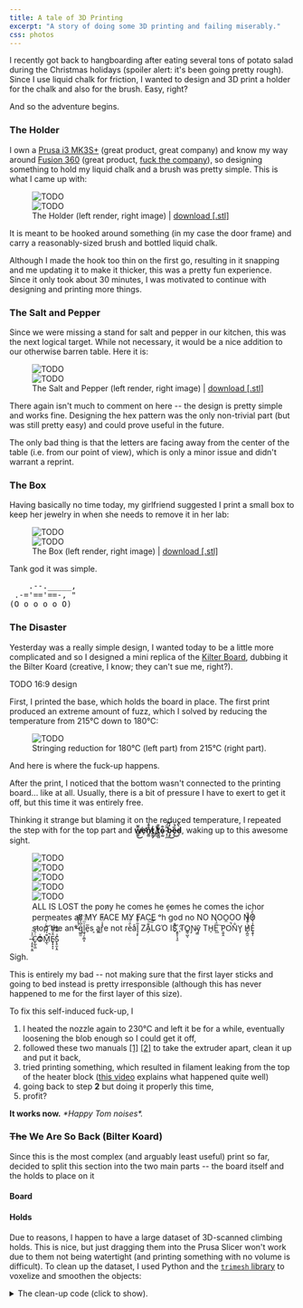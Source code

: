 ```yaml
---
title: A tale of 3D Printing
excerpt: "A story of doing some 3D printing and failing miserably."
css: photos
---
```


I recently got back to hangboarding after eating several tons of potato salad during the Christmas holidays (spoiler alert: it's been going pretty rough).
Since I use liquid chalk for friction, I wanted to design and 3D print a holder for the chalk and also for the brush.
Easy, right?

And so the adventure begins.


### The Holder

I own a [Prusa i3 MK3S+](https://www.prusa3d.com/category/original-prusa-i3-mk3s/) (great product, great company) and know my way around [Fusion 360](https://www.autodesk.com/products/fusion-360/free-trial) (great product, [fuck the company](https://hackaday.com/2022/08/12/local-simulation-feature-to-be-removed-from-all-autodesk-fusion-360-versions/)), so designing something to hold my liquid chalk and a brush was pretty simple.
This is what I came up with:

<div class='photo-section'>
<figure>
    <div class="row">
        <div class="photos2-0">
            <img src="/assets/a-tale-of-3d-printing/holder-photo.webp" alt="TODO">
        </div>
        <div class="photos2-1">
            <img src="/assets/a-tale-of-3d-printing/holder-photo.webp" alt="TODO">
        </div>
    </div>
    <figcaption>The Holder (left render, right image) | <a href="">download [.stl]</a></figcaption>
</figure>
</div>

It is meant to be hooked around something (in my case the door frame) and carry a reasonably-sized brush and bottled liquid chalk.

Although I made the hook too thin on the first go, resulting in it snapping and me updating it to make it thicker, this was a pretty fun experience.
Since it only took about 30 minutes, I was motivated to continue with designing and printing more things.


### The Salt and Pepper

Since we were missing a stand for salt and pepper in our kitchen, this was the next logical target.
While not necessary, it would be a nice addition to our otherwise barren table.
Here it is:

<div class='photo-section'>
<figure>
    <div class="row">
        <div class="photos2-0">
            <img src="/assets/a-tale-of-3d-printing/salt-and-pepper-photo.webp" alt="TODO">
        </div>
        <div class="photos2-1">
            <img src="/assets/a-tale-of-3d-printing/salt-and-pepper-photo.webp" alt="TODO">
        </div>
    </div>
    <figcaption>The Salt and Pepper (left render, right image) | <a href="">download [.stl]</a></figcaption>
</figure>
</div>

There again isn't much to comment on here -- the design is pretty simple and works fine.
Designing the hex pattern was the only non-trivial part (but was still pretty easy) and could prove useful in the future.

The only bad thing is that the letters are facing away from the center of the table (i.e. from our point of view), which is only a minor issue and didn't warrant a reprint.

### The Box

Having basically no time today, my girlfriend suggested I print a small box to keep her jewelry in when she needs to remove it in her lab:

<div class='photo-section'>
<figure>
    <div class="row">
        <div class="photos2-0">
            <img src="/assets/a-tale-of-3d-printing/tank-photo.webp" alt="TODO">
        </div>
        <div class="photos2-1">
            <img src="/assets/a-tale-of-3d-printing/tank-photo.webp" alt="TODO">
        </div>
    </div>
    <figcaption>The Box (left render, right image) | <a href="">download [.stl]</a></figcaption>
</figure>
</div>

Tank god it was simple.

<pre class="vanilla">
    .--._____,
 .-='=='==-, "
(O_o_o_o_o_O)
</pre>


### The Disaster

Yesterday was a really simple design, I wanted today to be a little more complicated and so I designed a mini replica of the [Kilter Board](https://settercloset.com/pages/the-kilter-board), dubbing it the Bilter Koard (creative, I know; they can't sue me, right?).

TODO 16:9 design

First, I printed the base, which holds the board in place.
The first print produced an extreme amount of fuzz, which I solved by reducing the temperature from 215°C down to 180°C:

<div class='photo-section'>
<figure>
    <div class="row">
        <div class="photos1-0">
            <img src="/assets/a-tale-of-3d-printing/stringing-photo.webp" alt="TODO">
        </div>
    </div>
    <figcaption>Stringing reduction for 180°C (left part) from 215°C (right part). </figcaption>
</figure>
</div>

And here is where the fuck-up happens.

After the print, I noticed that the bottom wasn't connected to the printing board... like at all.
Usually, there is a bit of pressure I have to exert to get it off, but this time it was entirely free.

Thinking it strange but blaming it on the reduced temperature, I repeated the step with for the top part and **w̸͇̱̑̃͜e̴̛̜n̸͍̳̐͊͑t̷̳̰̗͗ ̸̡̼̔̽t̸͖̭͖̽̄o̴͕̰͒ ̴̦̜̪͂̈́͝b̴̘̥̒̀͜ȅ̴̗́͛͜d̵̜̀̑̍**, waking up to this awesome sight.


<div class='photo-section'>
<figure>
    <div class="row">
        <div class="photos3-0">
            <img src="/assets/a-tale-of-3d-printing/fucky-wucky-photo-5.webp" alt="TODO">
        </div>
        <div class="photos3-1">
            <img src="/assets/a-tale-of-3d-printing/fucky-wucky-photo-1.webp" alt="TODO">
        </div>
        <div class="photos3-2">
            <img src="/assets/a-tale-of-3d-printing/fucky-wucky-photo-2.webp" alt="TODO">
        </div>
    </div>
    <div class="row">
        <div class="photos2-0">
            <img src="/assets/a-tale-of-3d-printing/fucky-wucky-photo-3.webp" alt="TODO">
        </div>
        <div class="photos2-1">
            <img src="/assets/a-tale-of-3d-printing/fucky-wucky-photo-4.webp" alt="TODO">
        </div>
    </div>
    <figcaption>ALL I​S LOST the pon̷y he comes he c̶̮omes he comes the ich​or permeates all MY FACE MY FACE ᵒh god no NO NOO̼O​O NΘ stop the an​*̶͑̾̾​̅ͫ͏̙̤g͇̫͛͆̾ͫ̑͆l͖͉̗̩̳̟̍ͫͥͨe̠̅s ͎a̧͈͖r̽̾̈́͒͑e n​ot rè̑ͧ̌aͨl̘̝̙̃ͤ͂̾̆ ZA̡͊͠͝LGΌ ISͮ̂҉̯͈͕̹̘̱ TO͇̹̺ͅƝ̴ȳ̳ TH̘Ë͖́̉ ͠P̯͍̭O̚​N̐Y̡ H̸̡̪̯ͨ͊̽̅̾̎Ȩ̬̩̾͛ͪ̈́̀́͘ ̶̧̨̱̹̭̯ͧ̾ͬC̷̙̲̝͖ͭ̏ͥͮ͟Oͮ͏̮̪̝͍M̲̖͊̒ͪͩͬ̚̚͜Ȇ̴̟̟͙̞ͩ͌͝S̨̥̫͎̭ͯ̿̔̀ͅ</figcaption>
</figure>
</div>

Sigh.

This is entirely my bad -- not making sure that the first layer sticks and going to bed instead is pretty irresponsible (although this has never happened to me for the first layer of this size).

<!--
   <div class='photo-section'>
   <figure>
       <div class="row">
           <div class="photos1-0">
               <img src="/assets/a-tale-of-3d-printing/another-fucky-wucky-photo.webp" alt="TODO">
           </div>
       </div>
       <figcaption>Oozing of filament from the top of the heater block.</figcaption>
   </figure>
   </div>
-->

To fix this self-induced fuck-up, I
1. I heated the nozzle again to 230°C and left it be for a while, eventually loosening the blob enough so I could get it off,
2. followed these two manuals [[1]](https://help.prusa3d.com/guide/2a-mk3s-extruder-disassembly_188397) [[2]](https://help.prusa3d.com/guide/2b-mk3s-extruder-disassembly_181561) to take the extruder apart, clean it up and put it back,
3. tried printing something, which resulted in filament leaking from the top of the heater block ([this video](https://www.youtube.com/watch?v=OzRAVkXjw3I) explains what happened quite well)
4. going back to step **2** but doing it properly this time,
5. profit?

**It works now.** _\*Happy Tom noises\*._

### ~~The~~ We Are So Back (Bilter Koard)

Since this is the most complex (and arguably least useful) print so far, decided to split this section into the two main parts -- the board itself and the holds to place on it

#### Board


#### Holds

Due to reasons, I happen to have a large dataset of 3D-scanned climbing holds.
This is nice, but just dragging them into the Prusa Slicer won't work due to them not being watertight (and printing something with no volume is difficult).
To clean up the dataset, I used Python and the [`trimesh` library](https://trimesh.org/) to voxelize and smoothen the objects:

<details closed>
	<summary class="code-summary">The clean-up code (click to show).</summary>
	<div markdown="1">
```py
import trimesh
import trimesh.voxel.creation
from pathlib import Path


# Convert all object files in the current directory
for file in Path(".").iterdir():
    if file.suffix != ".obj":
        continue

    print(f"Voxelizing {file}...", end=" ", flush=True)

    mesh = trimesh.load(file)
    mesh = trimesh.voxel.creation.voxelize(mesh, 0.001).fill().marching_cubes

    smoothened = trimesh.smoothing.filter_laplacian(mesh)
    trimesh.exchange.export.export_mesh(smoothened, f"voxelized_{file.name}")

    print("done!", flush=True)
```
</div>
</details>

TODO: render/actual image + stl

To attach the holds to the board, I printed a bunch of small sticks and superglued them to the holds (printing them together wouldn't really be possible).

TODO: image of the sticks + stl


#### Result


